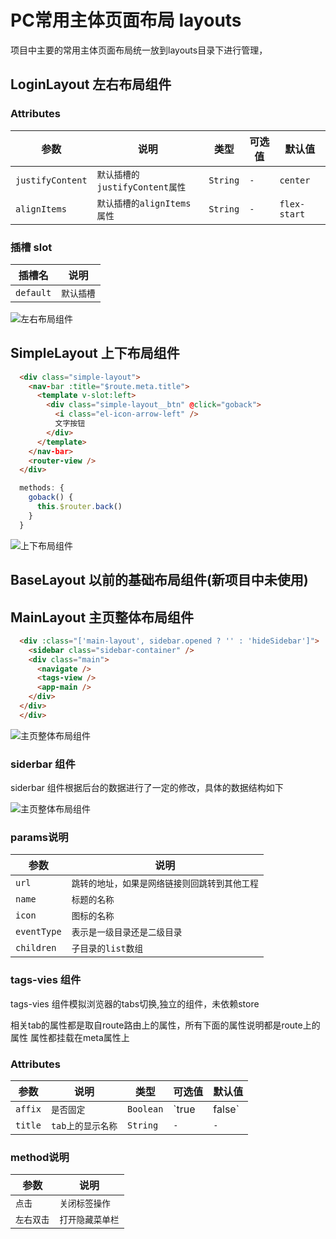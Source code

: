 # PC常用主体页面布局 layouts

项目中主要的常用主体页面布局统一放到layouts目录下进行管理，

## LoginLayout 左右布局组件

### Attributes

<!-- {.md} -->

| 参数      | 说明                                   | 类型     | 可选值 | 默认值    |
| --------- | -------------------------------------- | -------- | ------ | --------- |
| `justifyContent`      | `默认插槽的justifyContent属性`                                 | `String` | `-`      | `center`         |
| `alignItems`      | `默认插槽的alignItems属性`                                 | `String` | `-`      | `flex-start`         |

### 插槽 slot
<!-- {.md} -->

| 插槽名      | 说明                               
| --------- | -------------------------------------- |
| `default`      | `默认插槽`                                 |

<img :src="$withBase('/loginLayout.png')" alt="左右布局组件">

## SimpleLayout 上下布局组件

```html
  <div class="simple-layout">
    <nav-bar :title="$route.meta.title">
      <template v-slot:left>
        <div class="simple-layout__btn" @click="goback">
          <i class="el-icon-arrow-left" />
          文字按钮
        </div>
      </template>
    </nav-bar>
    <router-view />
  </div>
```
```js
  methods: {
    goback() {
      this.$router.back()
    }
  }
```

<img :src="$withBase('/simpleLayout.png')" alt="上下布局组件">

## BaseLayout 以前的基础布局组件(新项目中未使用)

## MainLayout 主页整体布局组件

```html
  <div :class="['main-layout', sidebar.opened ? '' : 'hideSidebar']">
    <sidebar class="sidebar-container" />
    <div class="main">
      <navigate />
      <tags-view />
      <app-main />
    </div>
  </div>
  </div>
```

<img :src="$withBase('/mainLayout.png')" alt="主页整体布局组件">

### siderbar 组件
siderbar 组件根据后台的数据进行了一定的修改，具体的数据结构如下

<img :src="$withBase('/siderbar.png')" alt="主页整体布局组件">

### params说明

<!-- {.md} -->

| 参数      | 说明                                   |
| --------- | -------------------------------------- |
| `url`      | `跳转的地址，如果是网络链接则回跳转到其他工程`                                 | 
| `name`      | `标题的名称`                                 | 
| `icon`      | `图标的名称`                                 | 
| `eventType`      | `表示是一级目录还是二级目录`                                 | 
| `children`      | `子目录的list数组`                                 | 

### tags-vies 组件
tags-vies 组件模拟浏览器的tabs切换,独立的组件，未依赖store

相关tab的属性都是取自route路由上的属性，所有下面的属性说明都是route上的属性
属性都挂载在meta属性上

### Attributes

<!-- {.md} -->

| 参数      | 说明                                   | 类型     | 可选值 | 默认值    |
| --------- | -------------------------------------- | -------- | ------ | --------- |
| `affix`      | `是否固定`                                 | `Boolean` | `true | false`      | `false`         |
| `title`      | `tab上的显示名称`                                 | `String` | `-`      | `-`         |

### method说明

<!-- {.md} -->

| 参数      | 说明                                   |
| --------- | -------------------------------------- |
| `点击`      | `关闭标签操作`                                 | 
| `左右双击`      | `打开隐藏菜单栏`                                 | 
